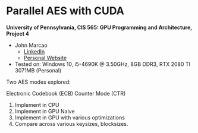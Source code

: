 Parallel AES with CUDA
======================

**University of Pennsylvania, CIS 565: GPU Programming and Architecture, Project 4**

* John Marcao
  * [LinkedIn](https://www.linkedin.com/in/jmarcao/)
  * [Personal Website](https://jmarcao.github.io)
* Tested on: Windows 10, i5-4690K @ 3.50GHz, 8GB DDR3, RTX 2080 TI 3071MB (Personal)

Two AES modes explored:

Electronic Codebook (ECB)
Counter Mode (CTR)

1) Implement in CPU
2) Implement in GPU Naive
3) Implement in GPU with various optimizations
4) Compare across various keysizes, blocksizes.
